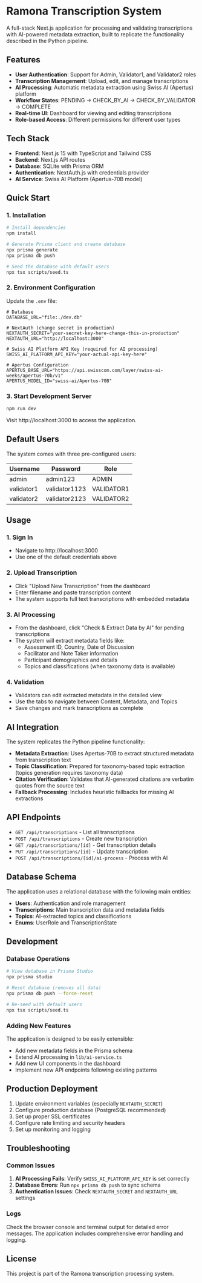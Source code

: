 # Ramona Transcription System

A full-stack Next.js application for processing and validating transcriptions with AI-powered metadata extraction, built to replicate the functionality described in the Python pipeline.

## Features

- **User Authentication**: Support for Admin, Validator1, and Validator2 roles
- **Transcription Management**: Upload, edit, and manage transcriptions
- **AI Processing**: Automatic metadata extraction using Swiss AI (Apertus) platform
- **Workflow States**: PENDING → CHECK_BY_AI → CHECK_BY_VALIDATOR → COMPLETE
- **Real-time UI**: Dashboard for viewing and editing transcriptions
- **Role-based Access**: Different permissions for different user types

## Tech Stack

- **Frontend**: Next.js 15 with TypeScript and Tailwind CSS
- **Backend**: Next.js API routes
- **Database**: SQLite with Prisma ORM
- **Authentication**: NextAuth.js with credentials provider
- **AI Service**: Swiss AI Platform (Apertus-70B model)

## Quick Start

### 1. Installation

```bash
# Install dependencies
npm install

# Generate Prisma client and create database
npx prisma generate
npx prisma db push

# Seed the database with default users
npx tsx scripts/seed.ts
```

### 2. Environment Configuration

Update the `.env` file:

```env
# Database
DATABASE_URL="file:./dev.db"

# NextAuth (change secret in production)
NEXTAUTH_SECRET="your-secret-key-here-change-this-in-production"
NEXTAUTH_URL="http://localhost:3000"

# Swiss AI Platform API Key (required for AI processing)
SWISS_AI_PLATFORM_API_KEY="your-actual-api-key-here"

# Apertus Configuration
APERTUS_BASE_URL="https://api.swisscom.com/layer/swiss-ai-weeks/apertus-70b/v1"
APERTUS_MODEL_ID="swiss-ai/Apertus-70B"
```

### 3. Start Development Server

```bash
npm run dev
```

Visit http://localhost:3000 to access the application.

## Default Users

The system comes with three pre-configured users:

| Username   | Password     | Role       |
|------------|--------------|------------|
| admin      | admin123     | ADMIN      |
| validator1 | validator1123| VALIDATOR1 |
| validator2 | validator2123| VALIDATOR2 |

## Usage

### 1. Sign In
- Navigate to http://localhost:3000
- Use one of the default credentials above

### 2. Upload Transcription
- Click "Upload New Transcription" from the dashboard
- Enter filename and paste transcription content
- The system supports full text transcriptions with embedded metadata

### 3. AI Processing
- From the dashboard, click "Check & Extract Data by AI" for pending transcriptions
- The system will extract metadata fields like:
  - Assessment ID, Country, Date of Discussion
  - Facilitator and Note Taker information
  - Participant demographics and details
  - Topics and classifications (when taxonomy data is available)

### 4. Validation
- Validators can edit extracted metadata in the detailed view
- Use the tabs to navigate between Content, Metadata, and Topics
- Save changes and mark transcriptions as complete

## AI Integration

The system replicates the Python pipeline functionality:

- **Metadata Extraction**: Uses Apertus-70B to extract structured metadata from transcription text
- **Topic Classification**: Prepared for taxonomy-based topic extraction (topics generation requires taxonomy data)
- **Citation Verification**: Validates that AI-generated citations are verbatim quotes from the source text
- **Fallback Processing**: Includes heuristic fallbacks for missing AI extractions

## API Endpoints

- `GET /api/transcriptions` - List all transcriptions
- `POST /api/transcriptions` - Create new transcription
- `GET /api/transcriptions/[id]` - Get transcription details
- `PUT /api/transcriptions/[id]` - Update transcription
- `POST /api/transcriptions/[id]/ai-process` - Process with AI

## Database Schema

The application uses a relational database with the following main entities:

- **Users**: Authentication and role management
- **Transcriptions**: Main transcription data and metadata fields
- **Topics**: AI-extracted topics and classifications
- **Enums**: UserRole and TranscriptionState

## Development

### Database Operations

```bash
# View database in Prisma Studio
npx prisma studio

# Reset database (removes all data)
npx prisma db push --force-reset

# Re-seed with default users
npx tsx scripts/seed.ts
```

### Adding New Features

The application is designed to be easily extensible:

- Add new metadata fields in the Prisma schema
- Extend AI processing in `lib/ai-service.ts`
- Add new UI components in the dashboard
- Implement new API endpoints following existing patterns

## Production Deployment

1. Update environment variables (especially `NEXTAUTH_SECRET`)
2. Configure production database (PostgreSQL recommended)
3. Set up proper SSL certificates
4. Configure rate limiting and security headers
5. Set up monitoring and logging

## Troubleshooting

### Common Issues

1. **AI Processing Fails**: Verify `SWISS_AI_PLATFORM_API_KEY` is set correctly
2. **Database Errors**: Run `npx prisma db push` to sync schema
3. **Authentication Issues**: Check `NEXTAUTH_SECRET` and `NEXTAUTH_URL` settings

### Logs

Check the browser console and terminal output for detailed error messages. The application includes comprehensive error handling and logging.

## License

This project is part of the Ramona transcription processing system.
